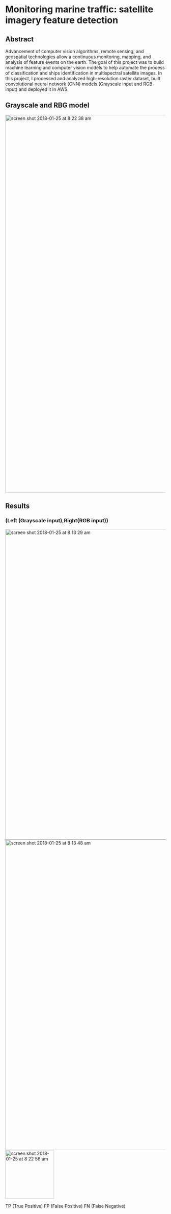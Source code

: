 # Monitoring marine traffic: satellite imagery feature detection

## Abstract

Advancement of computer vision algorithms, remote sensing, and geospatial technologies allow a continuous monitoring, mapping, and analysis of feature events on the earth. The goal of this project was to build machine learning and computer vision models to help automate the process of classification and ships identification in multispectral satellite images. In this project, I processed and analyzed high-resolution raster dataset, built convolutional neural network (CNN) models (Grayscale input and RGB input) and deployed it in AWS.

## Grayscale and RBG model

<img width="1184" alt="screen shot 2018-01-25 at 8 22 38 am" src="https://user-images.githubusercontent.com/28696943/35399432-0c0fa6b8-01a9-11e8-87a8-2ca9657742c0.png">

##  Results 
### (Left (Grayscale input),Right(RGB input))

<img width="973" alt="screen shot 2018-01-25 at 8 13 29 am" src="https://user-images.githubusercontent.com/28696943/35399128-6d0d74c8-01a8-11e8-8c61-bf5652e6a396.png">

<img width="973" alt="screen shot 2018-01-25 at 8 13 48 am" src="https://user-images.githubusercontent.com/28696943/35399144-76b43ef8-01a8-11e8-91dc-49e36b06b18b.png">

<img width="153" alt="screen shot 2018-01-25 at 8 22 56 am" src="https://user-images.githubusercontent.com/28696943/35399447-18d8ac3c-01a9-11e8-9f85-e161311e91f2.png">

TP (True Positive)
FP (False Positive)
FN (False Negative)
